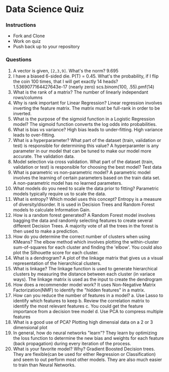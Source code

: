 # Data Science Quiz

### Instructions

- Fork and Clone
- Work on quiz
- Push back up to your repository

### Questions

1. A vector is given, `[2,3,9]`. What's the norm?
   9.695 
2. I have a biased 6-sided die. P(T) = 0.45. What's the probability, if I flip the coin 100 times, that I will get exactly 14 heads?
   1.5369077164427643e-17 (nearly zero)
   scs.binom(100, .55).pmf(14)
3. What is the rank of a matrix?
   The number of linearly independant rows/columns
4. Why is rank important for Linear Regression?
   Linear regression involves inverting the feature matrix. The matrix must be full-rank in order to be inverted. 
5. What is the purpose of the sigmoid function in a Logistic Regression model?
   The sigmoid function converts the log odds into probabilities.
6. What is bias vs variance?
   High bias leads to under-fitting. High variance leads to over-fitting.
7. What is a hyperparameter? What part of the dataset (train, validation or test) is responsible for determining this value?
   A hyperparamter is any parameter in our model that can be tuned to make our model more accurate. The validation data.
8. Model selection via cross validation. What part of the dataset (train, validation or test) is responsible for choosing the best model?
   Test data
9. What is parametric vs non-parametric model?
   A parametric model involves the learning of certain parameters based on the train data set. A non-parametric model has no learned parameters. 
10. What models do you need to scale the data prior to fitting?
    Parametric models typically require us to scale the data.
11. What is entropy? Which model uses this concept?
    Entropy is a measure of diversity/disorder. It is used in Decision Trees and Random Forest models to calculate Information Gain. 
12. How is a random forest generated?
    A Random Forest model involves bagging the data and randomly selecting features to create several different Decision Trees. A majority vote of all the trees in the forest is then used to make a prediction.
13. How do you determine the correct number of clusters when using KMeans?
    The elbow method which involves plotting the within-cluster sum-of-squares for each cluster and finding the 'elbow'. You could also plot the Silhouette score for each cluster.  
14. What is a dendrogram?
    A plot of the linkage matrix that gives us a visual representation of the hierarchical clusters.
15. What is linkage?
    The linkage function is used to generate hierarchical clusters by measuring the distance between each cluster (in variace ways). The linkage matrix is used as the input to create the dendrogram
16. How does a recommender model work?
    It uses Non-Negative Matrix Factorization(NMF) to identify the "hidden features" in a matrix.
17. How can you reduce the number of features in a model?
    a. Use Lasso to identify which features to keep
    b. Review the correlation matrix to identify the most relevant features
    c. You could get the feature importance from a decision tree model
    d. Use PCA to compress multiple features
18. What is a good use of PCA?
    Plotting high dimensial data on a 2 or 3 dimensional plot
19. In general, how do neural networks "learn"?
    They learn by optimizing the loss function to determine the new bias and weights for each feature (back propagation) during every iteration of the process. 
20. What is your favorite model? Why?
    Gradient Boosted Decision trees. They are flexible(can be used for either Regression or Classification) and seem to out perform most other models. They are also much easier to train than Neural Networks. 